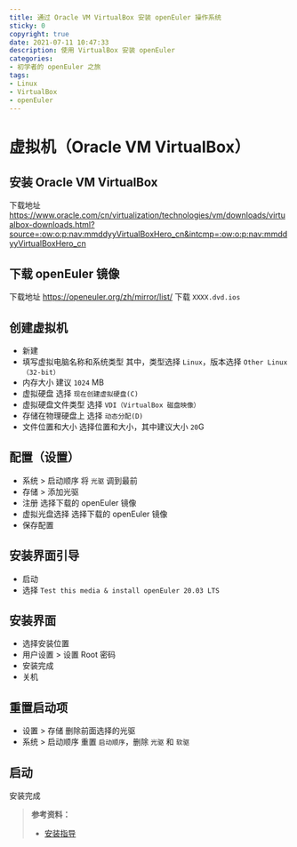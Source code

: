 ```yaml
---
title: 通过 Oracle VM VirtualBox 安装 openEuler 操作系统
sticky: 0
copyright: true
date: 2021-07-11 10:47:33
description: 使用 VirtualBox 安装 openEuler
categories:
- 初学者的 openEuler 之旅
tags:
- Linux
- VirtualBox
- openEuler
---
```


# 虚拟机（Oracle VM VirtualBox）

## 安装 Oracle VM VirtualBox

下载地址 https://www.oracle.com/cn/virtualization/technologies/vm/downloads/virtualbox-downloads.html?source=:ow:o:p:nav:mmddyyVirtualBoxHero_cn&intcmp=:ow:o:p:nav:mmddyyVirtualBoxHero_cn

## 下载 openEuler 镜像

下载地址 https://openeuler.org/zh/mirror/list/
下载 `XXXX.dvd.ios`

## 创建虚拟机

- 新建
- 填写虚拟电脑名称和系统类型
  其中，类型选择 `Linux`，版本选择 `Other Linux（32-bit）`
- 内存大小
  建议 `1024` MB
- 虚拟硬盘
  选择 `现在创建虚拟硬盘(C)`
- 虚拟硬盘文件类型
  选择 `VDI（VirtualBox 磁盘映像）`
- 存储在物理硬盘上
  选择 `动态分配(D)`
- 文件位置和大小
  选择位置和大小，其中建议大小 `20`G

## 配置（设置）

- 系统 > 启动顺序
  将 `光驱` 调到最前
- 存储 > 添加光驱
- 注册
  选择下载的 openEuler 镜像
- 虚拟光盘选择
  选择下载的 openEuler 镜像
- 保存配置

## 安装界面引导

- 启动
- 选择 `Test this media & install openEuler 20.03 LTS`

## 安装界面

- 选择安装位置
- 用户设置 > 设置 Root 密码
- 安装完成
- 关机

## 重置启动项
- 设置 > 存储
  删除前面选择的光驱
- 系统 > 启动顺序
  重置 `启动顺序`，删除 `光驱` 和 `软驱`

## 启动
安装完成

>**参考资料：**
>- [安装指导](https://docs.openeuler.org/zh/docs/20.03_LTS/docs/Installation/%E5%AE%89%E8%A3%85%E6%8C%87%E5%AF%BC.html)
